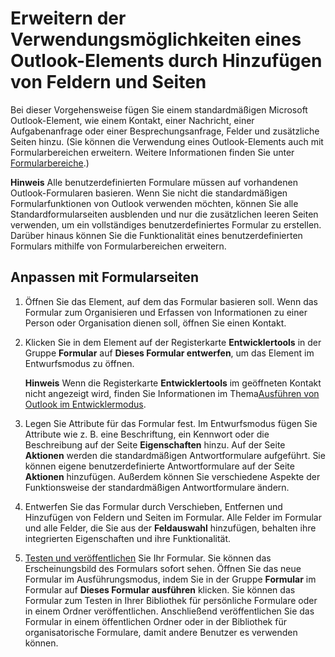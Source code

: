 
# Erweitern der Verwendungsmöglichkeiten eines Outlook-Elements durch Hinzufügen von Feldern und Seiten

Bei dieser Vorgehensweise fügen Sie einem standardmäßigen Microsoft Outlook-Element, wie einem Kontakt, einer Nachricht, einer Aufgabenanfrage oder einer Besprechungsanfrage, Felder und zusätzliche Seiten hinzu. (Sie können die Verwendung eines Outlook-Elements auch mit Formularbereichen erweitern. Weitere Informationen finden Sie unter [Formularbereiche](66e80f83-60db-e3b1-47e9-097f855f6512.md).)


 **Hinweis**  Alle benutzerdefinierten Formulare müssen auf vorhandenen Outlook-Formularen basieren. Wenn Sie nicht die standardmäßigen Formularfunktionen von Outlook verwenden möchten, können Sie alle Standardformularseiten ausblenden und nur die zusätzlichen leeren Seiten verwenden, um ein vollständiges benutzerdefiniertes Formular zu erstellen. Darüber hinaus können Sie die Funktionalität eines benutzerdefinierten Formulars mithilfe von Formularbereichen erweitern.


## Anpassen mit Formularseiten


1. Öffnen Sie das Element, auf dem das Formular basieren soll. Wenn das Formular zum Organisieren und Erfassen von Informationen zu einer Person oder Organisation dienen soll, öffnen Sie einen Kontakt. 
    
2. Klicken Sie in dem Element auf der Registerkarte  **Entwicklertools** in der Gruppe **Formular** auf **Dieses Formular entwerfen**, um das Element im Entwurfsmodus zu öffnen. 
    
     **Hinweis**  Wenn die Registerkarte  **Entwicklertools** im geöffneten Kontakt nicht angezeigt wird, finden Sie Informationen im Thema[Ausführen von Outlook im Entwicklermodus](8f81b1ce-333d-d9be-2af7-cfc65bf15e22.md).
3. Legen Sie Attribute für das Formular fest. Im Entwurfsmodus fügen Sie Attribute wie z. B. eine Beschriftung, ein Kennwort oder die Beschreibung auf der Seite  **Eigenschaften** hinzu. Auf der Seite **Aktionen** werden die standardmäßigen Antwortformulare aufgeführt. Sie können eigene benutzerdefinierte Antwortformulare auf der Seite **Aktionen** hinzufügen. Außerdem können Sie verschiedene Aspekte der Funktionsweise der standardmäßigen Antwortformulare ändern.
    
4. Entwerfen Sie das Formular durch Verschieben, Entfernen und Hinzufügen von Feldern und Seiten im Formular. Alle Felder im Formular und alle Felder, die Sie aus der  **Feldauswahl** hinzufügen, behalten ihre integrierten Eigenschaften und ihre Funktionalität.
    
5. [Testen und veröffentlichen](5aed1f8e-9aba-ec8e-8514-b3af32bf8e7d.md) Sie Ihr Formular. Sie können das Erscheinungsbild des Formulars sofort sehen. Öffnen Sie das neue Formular im Ausführungsmodus, indem Sie in der Gruppe **Formular** im Formular auf **Dieses Formular ausführen** klicken. Sie können das Formular zum Testen in Ihrer Bibliothek für persönliche Formulare oder in einem Ordner veröffentlichen. Anschließend veröffentlichen Sie das Formular in einem öffentlichen Ordner oder in der Bibliothek für organisatorische Formulare, damit andere Benutzer es verwenden können.
    
